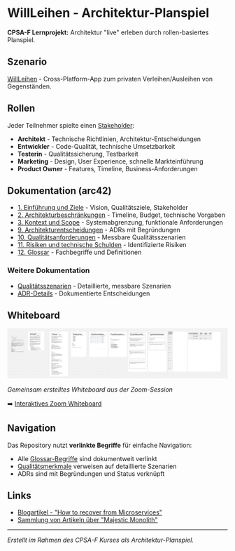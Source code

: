 # WillLeihen - Architektur-Planspiel

**CPSA-F Lernprojekt:** Architektur "live" erleben durch rollen-basiertes Planspiel.

## Szenario
[WillLeihen](docs/12_glossary.md#willleihen) - Cross-Platform-App zum privaten Verleihen/Ausleihen von Gegenständen.

## Rollen
Jeder Teilnehmer spielte einen [Stakeholder](docs/12_glossary.md#stakeholder):

- **Architekt** - Technische Richtlinien, Architektur-Entscheidungen
- **Entwickler** - Code-Qualität, technische Umsetzbarkeit
- **Testerin** - Qualitätssicherung, Testbarkeit
- **Marketing** - Design, User Experience, schnelle Markteinführung
- **Product Owner** - Features, Timeline, Business-Anforderungen

## Dokumentation (arc42)

- [1. Einführung und Ziele](docs/01_introduction_and_goals.md) - Vision, Qualitätsziele, Stakeholder
- [2. Architekturbeschränkungen](docs/02_architecture_constraints.md) - Timeline, Budget, technische Vorgaben
- [3. Kontext und Scope](docs/03_context_and_scope.md) - Systemabgrenzung, funktionale Anforderungen
- [9. Architekturentscheidungen](docs/09_architecture_decisions.md) - ADRs mit Begründungen
- [10. Qualitätsanforderungen](docs/10_quality_requirements.md) - Messbare Qualitätsszenarien
- [11. Risiken und technische Schulden](docs/11_technical_risks.md) - Identifizierte Risiken
- [12. Glossar](docs/12_glossary.md) - Fachbegriffe und Definitionen

### Weitere Dokumentation
- [Qualitätsszenarien](docs/quality-scenarios/) - Detaillierte, messbare Szenarien
- [ADR-Details](docs/adr/) - Dokumentierte Entscheidungen

## Whiteboard

![Planspiel Whiteboard](docs/course-notes/whiteboard-session.png)

*Gemeinsam erstelltes Whiteboard aus der Zoom-Session*

➡️ [Interaktives Zoom Whiteboard](https://zoom.us/wb/doc/y0bF9NueSLeHk0ti9sbXZQ)

## Navigation

Das Repository nutzt **verlinkte Begriffe** für einfache Navigation:
- Alle [Glossar-Begriffe](docs/12_glossary.md) sind dokumentweit verlinkt
- [Qualitätsmerkmale](docs/10_quality_requirements.md) verweisen auf detaillierte Szenarien
- ADRs sind mit Begründungen und Status verknüpft

## Links

- [Blogartikel - "How to recover from Microservices"](https://world.hey.com/dhh/how-to-recover-from-microservices-ce3803cc)
- [Sammlung von Artikeln über "Majestic Monolith"](https://www.monolithic.dev/#articles)

---

*Erstellt im Rahmen des CPSA-F Kurses als Architektur-Planspiel.*